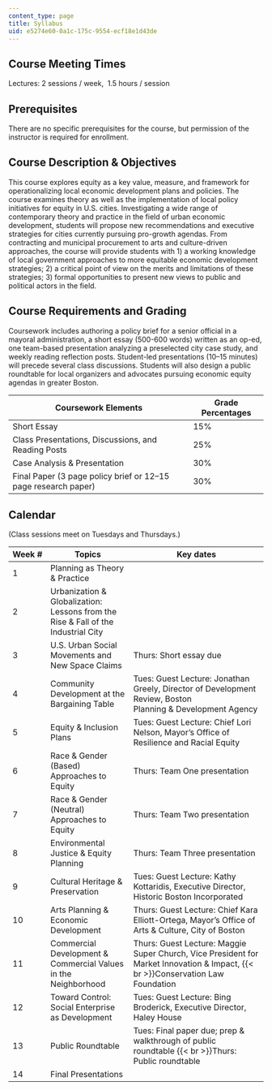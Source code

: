 ```yaml
---
content_type: page
title: Syllabus
uid: e5274e60-0a1c-175c-9554-ecf18e1d43de
---
```


Course Meeting Times
--------------------

Lectures: 2 sessions / week,  1.5 hours / session

Prerequisites
-------------

There are no specific prerequisites for the course, but permission of the instructor is required for enrollment.

Course Description & Objectives
-------------------------------

This course explores equity as a key value, measure, and framework for operationalizing local economic development plans and policies. The course examines theory as well as the implementation of local policy initiatives for equity in U.S. cities. Investigating a wide range of contemporary theory and practice in the field of urban economic development, students will propose new recommendations and executive strategies for cities currently pursuing pro-growth agendas. From contracting and municipal procurement to arts and culture-driven approaches, the course will provide students with 1) a working knowledge of local government approaches to more equitable economic development strategies; 2) a critical point of view on the merits and limitations of these strategies; 3) formal opportunities to present new views to public and political actors in the field.

Course Requirements and Grading
-------------------------------

Coursework includes authoring a policy brief for a senior official in a mayoral administration, a short essay (500-600 words) written as an op-ed, one team-based presentation analyzing a preselected city case study, and weekly reading reflection posts. Student-led presentations (10–15 minutes) will precede several class discussions. Students will also design a public roundtable for local organizers and advocates pursuing economic equity agendas in greater Boston.

| Coursework Elements | Grade Percentages |
| --- | --- |
| Short Essay | 15% |
| Class Presentations, Discussions, and Reading Posts | 25% |
| Case Analysis & Presentation | 30% |
| Final Paper (3 page policy brief or 12–15 page research paper) | 30% 

Calendar
--------

(Class sessions meet on Tuesdays and Thursdays.)

| Week # | Topics | Key dates |
| --- | --- | --- |
| 1 | Planning as Theory & Practice | &nbsp; |
| 2 | Urbanization & Globalization: Lessons from the Rise & Fall of the Industrial City | &nbsp; |
| 3 | U.S. Urban Social Movements and New Space Claims | Thurs: Short essay due |
| 4 | Community Development at the Bargaining Table | Tues: Guest Lecture: Jonathan Greely, Director of Development Review, Boston Planning & Development Agency |
| 5 | Equity & Inclusion Plans | Tues: Guest Lecture: Chief Lori Nelson, Mayor’s Office of Resilience and Racial Equity |
| 6 | Race & Gender (Based) Approaches to Equity | Thurs: Team One presentation |
| 7 | Race & Gender (Neutral) Approaches to Equity | Thurs: Team Two presentation |
| 8 | Environmental Justice & Equity Planning | Thurs: Team Three presentation |
| 9 | Cultural Heritage & Preservation | Tues: Guest Lecture: Kathy Kottaridis, Executive Director, Historic Boston Incorporated |
| 10 | Arts Planning & Economic Development | Thurs: Guest Lecture: Chief Kara Elliott-Ortega, Mayor’s Office of Arts & Culture, City of Boston |
| 11 | Commercial Development & Commercial Values in the Neighborhood | Thurs: Guest Lecture: Maggie Super Church, Vice President for Market Innovation & Impact,  {{< br >}}Conservation Law Foundation |
| 12 | Toward Control: Social Enterprise as Development | Tues: Guest Lecture: Bing Broderick, Executive Director, Haley House |
| 13 | Public Roundtable | Tues: Final paper due; prep & walkthrough of public roundtable  {{< br >}}Thurs: Public roundtable |
| 14 | Final Presentations |
